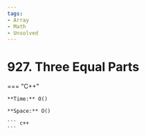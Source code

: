 ```yaml
---
tags:
- Array
- Math
- Unsolved
---
```



# 927. Three Equal Parts

=== "C++"

    **Time:** O()

    **Space:** O()

    ``` c++
    ```